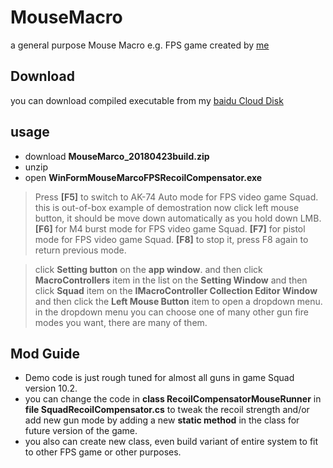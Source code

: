 # MouseMacro
a general purpose Mouse Macro e.g. FPS game created by [me](https://github.com/n43e120/blog)

## Download 
you can download compiled executable from my [baidu Cloud Disk](https://pan.baidu.com/s/1tUXBKcouEG7hbYGleozDmA)

## usage
* download **MouseMarco_20180423build.zip**
* unzip
* open **WinFormMouseMarcoFPSRecoilCompensator.exe**

> Press **[F5]** to switch to AK-74 Auto mode for FPS video game Squad.
> this is out-of-box example of demostration
> now click left mouse button, it should be move down automatically as you hold down LMB.
> **[F6]** for M4 burst mode for FPS video game Squad.
> **[F7]** for pistol mode for FPS video game Squad.
> **[F8]** to stop it, press F8 again to return previous mode.

> click **Setting button** on the **app window**.
> and then click **MacroControllers** item in the list on the **Setting Window**
> and then click **Squad** item on the **IMacroController Collection Editor Window**
> and then click the **Left Mouse Button** item to open a dropdown menu.
> in the dropdown menu you can choose one of many other gun fire modes you want, there are many of them.

## Mod Guide 
* Demo code is just rough tuned for almost all guns in game Squad version 10.2.
* you can change the code in **class RecoilCompensatorMouseRunner** in **file SquadRecoilCompensator.cs** to tweak the recoil strength and/or add new gun mode by adding a new **static method** in the class for future version of the game. 
* you also can create new class, even build variant of entire system to fit to other FPS game or other purposes.

